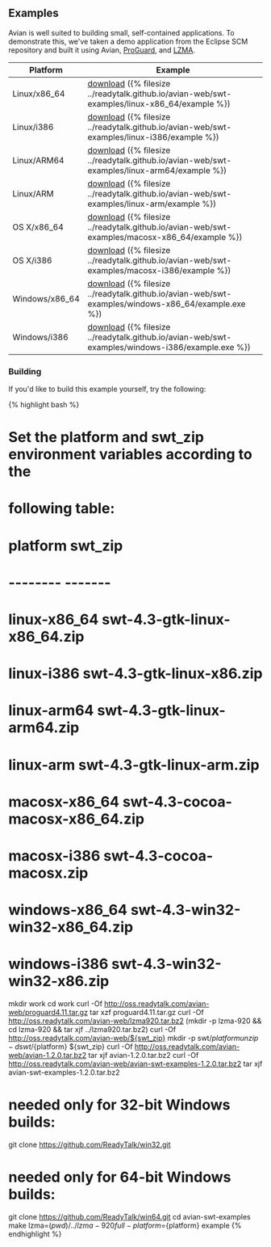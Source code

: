 ## Examples

Avian is well suited to building small, self-contained applications. To
demonstrate this, we've taken a demo application from the Eclipse SCM repository
and built it using Avian, [ProGuard](http://proguard.sourceforge.net/), and
[LZMA](http://www.7-zip.org/sdk.html).

|Platform|Example|
|--------|-------|
|Linux/x86_64|[download](../avian-web/swt-examples/linux-x86_64/example) ({% filesize ../readytalk.github.io/avian-web/swt-examples/linux-x86_64/example %})|
|Linux/i386|[download](../avian-web/swt-examples/linux-i386/example) ({% filesize ../readytalk.github.io/avian-web/swt-examples/linux-i386/example %})|
|Linux/ARM64|[download](../avian-web/swt-examples/linux-arm64/example) ({% filesize ../readytalk.github.io/avian-web/swt-examples/linux-arm64/example %})|
|Linux/ARM|[download](../avian-web/swt-examples/linux-arm/example) ({% filesize ../readytalk.github.io/avian-web/swt-examples/linux-arm/example %})|
|OS X/x86_64|[download](../avian-web/swt-examples/macosx-x86_64/example) ({% filesize ../readytalk.github.io/avian-web/swt-examples/macosx-x86_64/example %})|
|OS X/i386|[download](../avian-web/swt-examples/macosx-i386/example) ({% filesize ../readytalk.github.io/avian-web/swt-examples/macosx-i386/example %})|
|Windows/x86_64|[download](../avian-web/swt-examples/windows-x86_64/example.exe) ({% filesize ../readytalk.github.io/avian-web/swt-examples/windows-x86_64/example.exe %})|
|Windows/i386|[download](../avian-web/swt-examples/windows-i386/example.exe) ({% filesize ../readytalk.github.io/avian-web/swt-examples/windows-i386/example.exe %})|

### Building

If you'd like to build this example yourself, try the following:

{% highlight bash %}
# Set the platform and swt_zip environment variables according to the
# following table:
#
# platform               swt_zip
# --------               -------
# linux-x86_64           swt-4.3-gtk-linux-x86_64.zip
# linux-i386             swt-4.3-gtk-linux-x86.zip
# linux-arm64            swt-4.3-gtk-linux-arm64.zip
# linux-arm              swt-4.3-gtk-linux-arm.zip
# macosx-x86_64          swt-4.3-cocoa-macosx-x86_64.zip
# macosx-i386            swt-4.3-cocoa-macosx.zip
# windows-x86_64         swt-4.3-win32-win32-x86_64.zip
# windows-i386           swt-4.3-win32-win32-x86.zip

mkdir work
cd work
curl -Of http://oss.readytalk.com/avian-web/proguard4.11.tar.gz
tar xzf proguard4.11.tar.gz
curl -Of http://oss.readytalk.com/avian-web/lzma920.tar.bz2
(mkdir -p lzma-920 && cd lzma-920 && tar xjf ../lzma920.tar.bz2)
curl -Of http://oss.readytalk.com/avian-web/${swt_zip}
mkdir -p swt/${platform}
unzip -d swt/${platform} ${swt_zip}
curl -Of http://oss.readytalk.com/avian-web/avian-1.2.0.tar.bz2
tar xjf avian-1.2.0.tar.bz2
curl -Of http://oss.readytalk.com/avian-web/avian-swt-examples-1.2.0.tar.bz2
tar xjf avian-swt-examples-1.2.0.tar.bz2
# needed only for 32-bit Windows builds:
git clone https://github.com/ReadyTalk/win32.git
# needed only for 64-bit Windows builds:
git clone https://github.com/ReadyTalk/win64.git
cd avian-swt-examples
make lzma=$(pwd)/../lzma-920 full-platform=${platform} example
{% endhighlight %}
